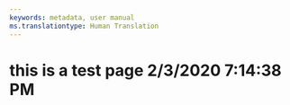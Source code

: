 ```yaml
---
keywords: metadata, user manual
ms.translationtype: Human Translation
---
```

# this is a test page 2/3/2020 7:14:38 PM